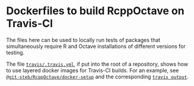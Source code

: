 # Dockerfiles to build RcppOctave on Travis-CI

The files here can be used to locally run tests of packages that simultaneously require R and Octave installations of different versions for testing.

The file [`travis/.travis.yml`](travis/.travis.yml), if put into the root of a repository, shows how to use layered docker images for Travis-CI builds. For an example, see [`@git-steb/RcppOctave/docker-setup`](https://github.com/git-steb/RcppOctave/tree/docker-setup) and the corresponding [`travis output`](https://travis-ci.org/git-steb/RcppOctave/builds/248898016).
